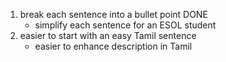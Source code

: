 1. break each sentence into a bullet point DONE
    * simplify each sentence for an ESOL student
1. easier to start with an easy Tamil sentence
    * easier to enhance description in Tamil




